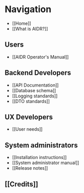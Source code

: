 # Navigation

* [[Home]]
* [[What is AIDR?]]

## Users

* [[AIDR Operator's Manual]]

## Backend Developers

* [[API Documentation]]
* [[Database schema]]
* [[Logging standards]]
* [[DTO standards]]

## UX Developers

* [[User needs]]

## System administrators

* [[Installation instructions]]
* [[System administrator manual]]
* [[Release notes]]

## [[Credits]]